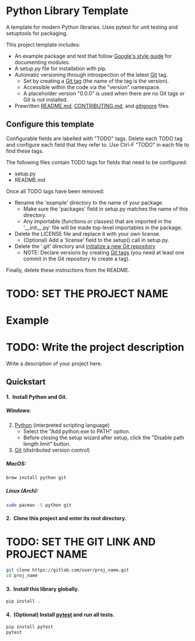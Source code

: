 # **Python Library Template**

A template for modern Python libraries. Uses pytest for unit testing and setuptools for packaging.

This project template includes:

- An example package and test that follow [Google's style guide](https://github.com/google/styleguide/blob/gh-pages/pyguide.md#38-comments-and-docstrings) for documenting modules.
- A setup.py file for installation with pip.
- Automatic versioning through introspection of the latest [Git](https://git-scm.com/) tag.
    - Set by creating a [Git tag](https://git-scm.com/book/en/v2/Git-Basics-Tagging) (the name of the tag is the version).
    - Accessible within the code via the "version" namespace.
    - A placeholder version "0.0.0" is used when there are no Git tags or Git is not installed.
- Prewritten [README.md](https://en.wikipedia.org/wiki/README), [CONTRIBUTING.md](https://github.blog/news-insights/the-library/contributing-guidelines/),  and [gitignore](https://github.com/github/gitignore) files.

## Configure this template

Configurable fields are labelled with "TODO" tags.  Delete each TODO tag and configure each field that they refer to.  Use Ctrl-F "TODO" in each file to find these tags.

The following files contain TODO tags for fields that need to be configured:
- setup.py
- README.md

Once all TODO tags have been removed:
- Rename the 'example' directory to the name of your package.
    - Make sure the 'packages' field in setup.py matches the name of this directory.
    - Any importable (functions or classes) that are imported in the '\_\_init\_\_.py' file will be made top-level importables in the package.
- Delete the LICENSE file and replace it with your own license.
    - (Optional) Add a 'license' field to the setup() call in setup.py.
- Delete the '.git' directory and [initialize a new Git repository](https://git-scm.com/book/en/v2/Getting-Started-First-Time-Git-Setup)
    - NOTE: Declare versions by creating [Git tags](https://git-scm.com/book/en/v2/Git-Basics-Tagging) (you need at least one commit in the Git repository to create a tag).

Finally, delete these instructions from the README.





# TODO: SET THE PROJECT NAME
# **Example**

# TODO: Write the project description
Write a description of your project here.

## Quickstart

#### 1.&nbsp; Install Python and Git.

##### Windows:

2. [Python](https://python.org/downloads/) (interpreted scripting language)
    - Select the "Add python.exe to PATH" option.
    - Before closing the setup wizard after setup, click the "Disable path length limit" button.
1. [Git](https://git-scm.com/downloads/) (distributed version control)

##### MacOS:

```zsh
brew install python git
```

##### Linux (Arch):

```bash
sudo pacman -S python git
```

#### 2.&nbsp; Clone this project and enter its root directory.

# TODO: SET THE GIT LINK AND PROJECT NAME
```bash
git clone https://gitlab.com/user/proj_name.git
cd proj_name
```

#### 3.&nbsp; Install this library globally.

```bash
pip install .
```

#### 4.&nbsp; (Optional) Install [pytest](https://docs.pytest.org/en/stable/) and run all tests.

```bash
pip install pytest
pytest
```
